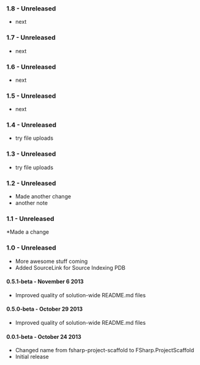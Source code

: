 ### 1.8 - Unreleased

* next

### 1.7 - Unreleased

* next

### 1.6 - Unreleased

* next

### 1.5 - Unreleased

* next

### 1.4 - Unreleased

* try file uploads

### 1.3 - Unreleased

* try file uploads

### 1.2 - Unreleased

* Made another change
* another note

### 1.1 - Unreleased

*Made a change

### 1.0 - Unreleased
* More awesome stuff coming
* Added SourceLink for Source Indexing PDB

#### 0.5.1-beta - November 6 2013
* Improved quality of solution-wide README.md files
 
#### 0.5.0-beta - October 29 2013
* Improved quality of solution-wide README.md files

#### 0.0.1-beta - October 24 2013
* Changed name from fsharp-project-scaffold to FSharp.ProjectScaffold
* Initial release
